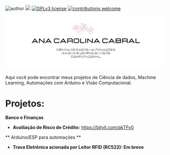 
![author](https://img.shields.io/badge/author-anacarolinaz-red.svg) [![](https://img.shields.io/badge/python-3.7+-blue.svg)](https://www.python.org/downloads/release/python-365/) [![GPLv3 license](https://img.shields.io/badge/License-GPLv3-blue.svg)](http://perso.crans.org/besson/LICENSE.html) [![contributions welcome](https://img.shields.io/badge/contributions-welcome-brightgreen.svg?style=flat)](https://github.com/carlosfab/data_science/issues)

<p align="center">
</p>

<img src="bannergit.jpg">

<p>Aqui você pode encontrar meus projetos de Ciência de dados, Machine Learning, Automações com Arduino e Visão Computacional.</p>

<b><h1>Projetos:</h1></b>

**Banco e Finanças**

* **Availiação de Risco de Crédito:** https://bityli.com/akTFv0

** Arduino/ESP para automações **

* **Trava Eletrônica acionada por Leitor RFID (RC522): Em breve**
